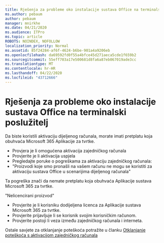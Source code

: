 ```yaml
---
title: Rješenja za probleme oko instalacije sustava Office na terminalski poslužitelj
ms.author: pebaum
author: pebaum
manager: mnirkhe
ms.date: 04/21/2020
ms.audience: ITPro
ms.topic: article
ROBOTS: NOINDEX, NOFOLLOW
localization_priority: Normal
ms.assetid: 85f24284-af6f-4624-b6be-901a4a9206eb
ms.openlocfilehash: da69592fd0f55a4bfce45d271aeca5cde1f659b2
ms.sourcegitcommit: 55eff703a17e500681d8fa6a87eb067019ade3cc
ms.translationtype: MT
ms.contentlocale: hr-HR
ms.lasthandoff: 04/22/2020
ms.locfileid: "43712666"
---
```

# <a name="solutions-for-issues-around-installing-office-on-a-terminal-server"></a>Rješenja za probleme oko instalacije sustava Office na terminalski poslužitelj

Da biste koristili aktivaciju dijeljenog računala, morate imati pretplatu koja obuhvaća Microsoft 365 Aplikacije za tvrtke.
  
- Provjera je li omogućena aktivacija zajedničkog računala
- Provjerite je li aktivacija uspjela
- Pregledajte poruke o pogreškama za aktivaciju zajedničkog računala:
- "Proizvodi koje smo pronašli na vašem računu ne mogu se koristiti za aktivaciju sustava Office u scenarijima dijeljenog računala"
  
Ta pogreška znači da nemate pretplatu koja obuhvaća Aplikacije sustava Microsoft 365 za tvrtke.

"Nelicencirani proizvod"

- Provjerite je li korisniku dodijeljena licenca za Aplikacije sustava Microsoft 365 za tvrtke.
- Provjerite prijavljuje li se korisnik svojim korisničkim računom.
- Provjerite postoji li veza između zajedničkog računala i interneta.

Ostale savjete za otklanjanje poteškoća potražite u članku [Otklanjanje poteškoća s aktivacijom zajedničkog računala](https://docs.microsoft.com/DeployOffice/troubleshoot-issues-with-shared-computer-activation-for-office-365-proplus)
